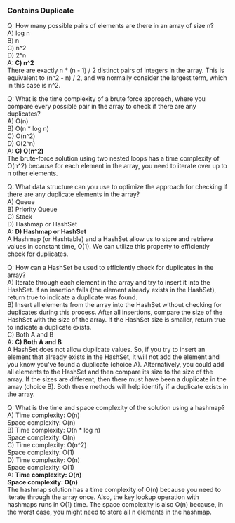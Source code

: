 ### Contains Duplicate

Q: How many possible pairs of elements are there in an array of size n?  
A) log n  
B) n  
C) n^2  
D) 2^n  
A: **C) n^2**  
There are exactly n \* (n - 1) / 2 distinct pairs of integers in the array. This is equivalent to (n^2 - n) / 2, and we normally consider the largest term, which in this case is n^2.

Q: What is the time complexity of a brute force approach, where you compare every possible pair in the array to check if there are any duplicates?  
A) O(n)  
B) O(n \* log n)  
C) O(n^2)  
D) O(2^n)  
A: **C) O(n^2)**  
The brute-force solution using two nested loops has a time complexity of O(n^2) because for each element in the array, you need to iterate over up to n other elements.

Q: What data structure can you use to optimize the approach for checking if there are any duplicate elements in the array?  
A) Queue  
B) Priority Queue  
C) Stack  
D) Hashmap or HashSet  
A: **D) Hashmap or HashSet**  
A Hashmap (or Hashtable) and a HashSet allow us to store and retrieve values in constant time, O(1). We can utilize this property to efficiently check for duplicates.

Q: How can a HashSet be used to efficiently check for duplicates in the array?  
A) Iterate through each element in the array and try to insert it into the HashSet. If an insertion fails (the element already exists in the HashSet), return true to indicate a duplicate was found.  
B) Insert all elements from the array into the HashSet without checking for duplicates during this process. After all insertions, compare the size of the HashSet with the size of the array. If the HashSet size is smaller, return true to indicate a duplicate exists.  
C) Both A and B  
A: **C) Both A and B**  
A HashSet does not allow duplicate values. So, if you try to insert an element that already exists in the HashSet, it will not add the element and you know you've found a duplicate (choice A). Alternatively, you could add all elements to the HashSet and then compare its size to the size of the array. If the sizes are different, then there must have been a duplicate in the array (choice B). Both these methods will help identify if a duplicate exists in the array.

Q: What is the time and space complexity of the solution using a hashmap?  
A) Time complexity: O(n)  
Space complexity: O(n)  
B) Time complexity: O(n \* log n)  
Space complexity: O(n)  
C) Time complexity: O(n^2)  
Space complexity: O(1)  
D) Time complexity: O(n)  
Space complexity: O(1)  
A: **Time complexity: O(n)  
Space complexity: O(n)**  
The hashmap solution has a time complexity of O(n) because you need to iterate through the array once. Also, the key lookup operation with hashmaps runs in O(1) time. The space complexity is also O(n) because, in the worst case, you might need to store all n elements in the hashmap.
